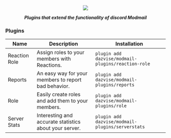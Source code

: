 <div align="center">
  <img src="https://i.imgur.com/XyGXFPk.png">
  <p><strong><i>Plugins that extend the functionality of discord Modmail</i></strong></p>
</div>


### Plugins
| Name          | Description                                            | Installation                                       |
|---------------|--------------------------------------------------------|----------------------------------------------------|
| Reaction Role | Assign roles to your members with Reactions.           | `plugin add dazvise/modmail-plugins/reaction-role` |
| Reports       | An easy way for your members to report bad behavior.   | `plugin add dazvise/modmail-plugins/reports`       |
| Role          | Easily create roles and add them to your members.      | `plugin add dazvise/modmail-plugins/role`          |
| Server Stats  | Interesting and accurate statistics about your server. | `plugin add dazvise/modmail-plugins/serverstats`   |
